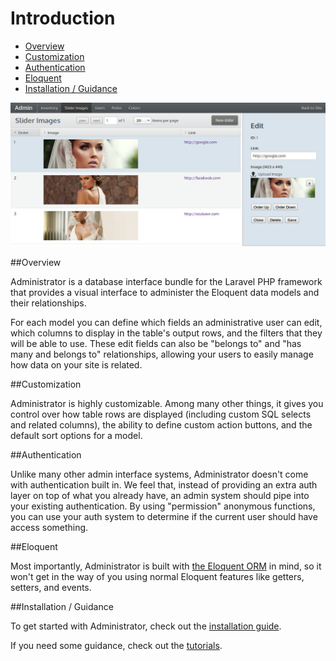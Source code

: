 # Introduction

- [Overview](#overview)
- [Customization](#customization)
- [Authentication](#authentication)
- [Eloquent](#eloquent)
- [Installation / Guidance](#installation-guidance)

<img src="https://github.com/FrozenNode/Laravel-Administrator/raw/master/examples/images/overview.jpg" />

<a name="overview"></a>
##Overview

Administrator is a database interface bundle for the Laravel PHP framework that provides a visual interface to administer the Eloquent data models and their relationships.

For each model you can define which fields an administrative user can edit, which columns to display in the table's output rows, and the filters that they will be able to use. These edit fields can also be "belongs to" and "has many and belongs to" relationships, allowing your users to easily manage how data on your site is related.


<a name="customization"></a>
##Customization

Administrator is highly customizable. Among many other things, it gives you control over how table rows are displayed (including custom SQL selects and related columns), the ability to define custom action buttons, and the default sort options for a model.


<a name="authentication"></a>
##Authentication

Unlike many other admin interface systems, Administrator doesn't come with authentication built in. We feel that, instead of providing an extra auth layer on top of what you already have, an admin system should pipe into your existing authentication. By using "permission" anonymous functions, you can use your auth system to determine if the current user should have access something.


<a name="eloquent"></a>
##Eloquent

Most importantly, Administrator is built with [the Eloquent ORM](http://laravel.com/docs/database/eloquent) in mind, so it won't get in the way of you using normal Eloquent features like getters, setters, and events.


<a name="installation-guidance"></a>
##Installation / Guidance

To get started with Administrator, check out the [installation guide](/docs/installation).

If you need some guidance, check out the [tutorials](/docs/tutorials).